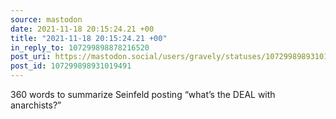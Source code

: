 ```yaml
---
source: mastodon
date: 2021-11-18 20:15:24.21 +00
title: "2021-11-18 20:15:24.21 +00"
in_reply_to: 107299898878216520
post_uri: https://mastodon.social/users/gravely/statuses/107299898931019491
post_id: 107299898931019491
---
```

360 words to summarize Seinfeld posting “what’s the DEAL with anarchists?”


